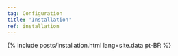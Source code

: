 ```yaml
---
tag: Configuration
title: 'Installation'
ref: installation
---
```


{% include posts/installation.html lang=site.data.pt-BR %}
